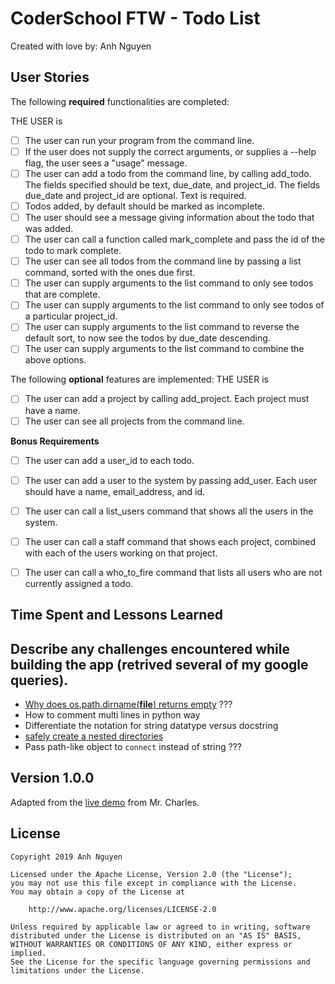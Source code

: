 # CoderSchool FTW - Todo List

Created with love by: Anh Nguyen
    
[//]: # (One or two sentence summary of your project.)

[//]: # (## Video Walkthrough)

[//]: # (Here's a walkthrough of implemented user stories.)


## User Stories

The following **required** functionalities are completed:

THE USER is

* [ ] The user can run your program from the command line.
* [ ] If the user does not supply the correct arguments, or supplies a --help flag, the user sees a "usage" message.
* [ ] The user can add a todo from the command line, by calling add_todo. The fields specified should be text, due_date, and project_id. The fields due_date and project_id are optional. Text is required.
* [ ] Todos added, by default should be marked as incomplete.
* [ ] The user should see a message giving information about the todo that was added.
* [ ] The user can call a function called mark_complete and pass the id of the todo to mark complete.
* [ ] The user can see all todos from the command line by passing a list command, sorted with the ones due first.
* [ ] The user can supply arguments to the list command to only see todos that are complete.
* [ ] The user can supply arguments to the list command to only see todos of a particular project_id.
* [ ] The user can supply arguments to the list command to reverse the default sort, to now see the todos by due_date descending.
* [ ] The user can supply arguments to the list command to combine the above options.

The following **optional** features are implemented:
THE USER is

* [ ] The user can add a project by calling add_project. Each project must have a name.
* [ ] The user can see all projects from the command line.

**Bonus Requirements**

* [ ] The user can add a user_id to each todo.
* [ ] The user can add a user to the system by passing add_user. Each user should have a name, email_address, and id.
* [ ] The user can call a list_users command that shows all the users in the system.
* [ ] The user can call a staff command that shows each project, combined with each of the users working on that project.
* [ ] The user can call a who_to_fire command that lists all users who are not currently assigned a todo.



[//]: # (The following **additional** features are implemented:)

[//]: # (* [x] List anything else that you can get done to improve the page!)

## Time Spent and Lessons Learned


## Describe any challenges encountered while building the app (retrived several of my google queries).
* <a href="https://stackoverflow.com/questions/7783308/os-path-dirname-file-returns-empty">Why does os.path.dirname(__file__) returns empty</a> ???
* How to comment multi lines in python way
* Differentiate the notation for string datatype versus docstring
* <a href="https://stackoverflow.com/questions/273192/how-can-i-safely-create-a-nested-directory#273227">safely create a nested directories</a>
* Pass path-like object to <code>connect</code> instead of string ???

[//]: # (## Version 1.0.2)
[//]: # (May 2019 Added drag and drop feature)

## Version 1.0.0
Adapted from the <a href="https://www.youtube.com/watch?v=ekxGtZgORU8&feature=youtu.be" target="_blank">live demo</a> from Mr. Charles.

## License

    Copyright 2019 Anh Nguyen

    Licensed under the Apache License, Version 2.0 (the "License");
    you may not use this file except in compliance with the License.
    You may obtain a copy of the License at

        http://www.apache.org/licenses/LICENSE-2.0

    Unless required by applicable law or agreed to in writing, software
    distributed under the License is distributed on an "AS IS" BASIS,
    WITHOUT WARRANTIES OR CONDITIONS OF ANY KIND, either express or implied.
    See the License for the specific language governing permissions and
    limitations under the License.
